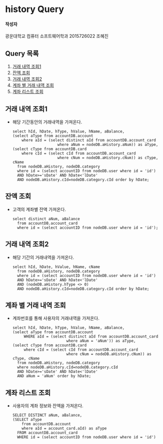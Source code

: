 # history Query

#### 작성자

광운대학교 컴퓨터 소프트웨어학과 2015726022 조혜진

## Query 목록

1. [거래 내역 조회1](#1)
2. [잔액 조회](#2)
3. [거래 내역 조회2](#3)
4. [계좌 별 거래 내역 조회](#4)
5. [계좌 리스트 조회](#5)

<a name="1"></a>

## 거래 내역 조회1

- 해당 기간동안의 거래내역을 가져온다.

  ```mysql
  select hId, hDate, hType, hValue, hName, aBalance, 
  (select aType from accountDB.account 
      where aId = (select distinct aId from accountDB.account_card 
                      where aNum = nodeDB.aHistory.aNum)) as aType, 
  (select cType from accountDB.card 
      where cId = (select cId from accountDB.account_card 
                      where cNum = nodeDB.aHistory.cNum)) as cType, cName 
    from nodeDB.aHistory, nodeDB.category 
    where id = (select accountID from nodeDB.user where id = 'id') 
    AND hDate>='sDate' AND hDate<'lDate' 
    AND nodeDB.aHistory.cId=nodeDB.category.cId order by hDate;
  ```

<a name="2"></a>

## 잔액 조회

- 고객의 계좌별 잔액 가져온다.

  ```mysql
  select distinct aNum, aBalance 
    from accountDB.account_card 
    where id = (select accountID from nodeDB.user where id = 'id');
  ```

<a name="3"></a>

## 거래 내역 조회2

- 해당 기간의 거래내역을 가져온다. 

  ```mysql
  select hId, hDate, hValue, hName, cName 
    from nodeDB.aHistory, nodeDB.category 
    where id = (select accountID from nodeDB.user where id = 'id') 
    AND hDate>='sDate' AND hDate<'lDate' 
    AND (nodeDB.aHistory.hType <> 0) 
    AND nodeDB.aHistory.cId=nodeDB.category.cId order by hDate;
  ```

<a name="4"></a>

## 계좌 별 거래 내역 조회

- 계좌번호를 통해 사용자의 거래내역을 가져온다.

  ```mysql
  select hId, hDate, hType, hValue, hName, aBalance, 
  (select aType from accountDB.account 
       WHERE aId = (select distinct aId from accountDB.account_card 
                          where aNum = 'aNum')) as aType,
  (select cType from accountDB.card 
       where cId = (select cId from accountDB.account_card 
                          where cNum = nodeDB.aHistory.cNum)) as cType, cName 
    from nodeDB.aHistory, nodeDB.category 
    where nodeDB.aHistory.cId=nodeDB.category.cId 
    AND hDate>='sDate' AND hDate<'lDate' 
    AND aNum = 'aNum' order by hDate;
  ```

<a name="5"></a>

## 계좌 리스트 조회

- 사용자의 계좌 정보와 잔액을 가져온다.

  ```mysql
  SELECT DISTINCT aNum, aBalance, 
  (SELECT aType 
      from accountDB.account 
      where aId = account_card.aId) as aType 
    FROM accountDB.account_card 
    WHERE id = (select accountID from nodeDB.user where id = 'id')
  ```
